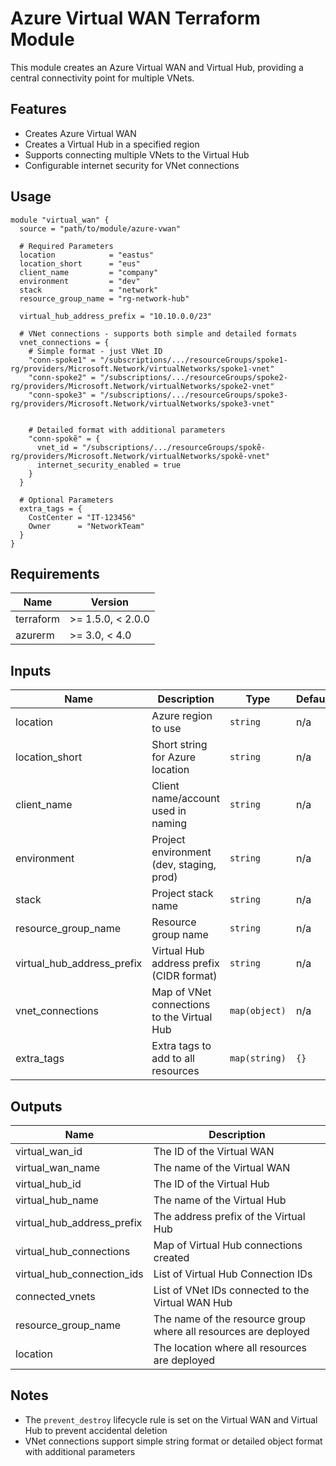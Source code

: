 # Azure Virtual WAN Terraform Module

This module creates an Azure Virtual WAN and Virtual Hub, providing a central connectivity point for multiple VNets.

## Features

* Creates Azure Virtual WAN
* Creates a Virtual Hub in a specified region
* Supports connecting multiple VNets to the Virtual Hub
* Configurable internet security for VNet connections

## Usage

```hcl
module "virtual_wan" {
  source = "path/to/module/azure-vwan"

  # Required Parameters
  location            = "eastus"
  location_short      = "eus"
  client_name         = "company"
  environment         = "dev"
  stack               = "network"
  resource_group_name = "rg-network-hub"
  
  virtual_hub_address_prefix = "10.10.0.0/23"
  
  # VNet connections - supports both simple and detailed formats
  vnet_connections = {
    # Simple format - just VNet ID
    "conn-spoke1" = "/subscriptions/.../resourceGroups/spoke1-rg/providers/Microsoft.Network/virtualNetworks/spoke1-vnet"
    "conn-spoke2" = "/subscriptions/.../resourceGroups/spoke2-rg/providers/Microsoft.Network/virtualNetworks/spoke2-vnet"
    "conn-spoke3" = "/subscriptions/.../resourceGroups/spoke3-rg/providers/Microsoft.Network/virtualNetworks/spoke3-vnet"

    
    # Detailed format with additional parameters
    "conn-spokẽ" = {
      vnet_id = "/subscriptions/.../resourceGroups/spokẽ-rg/providers/Microsoft.Network/virtualNetworks/spokẽ-vnet"
      internet_security_enabled = true
    }
  }
  
  # Optional Parameters
  extra_tags = {
    CostCenter = "IT-123456"
    Owner      = "NetworkTeam"
  }
}
```

## Requirements

| Name | Version |
|------|---------|
| terraform | >= 1.5.0, < 2.0.0 |
| azurerm | >= 3.0, < 4.0 |

## Inputs

| Name | Description | Type | Default | Required |
|------|-------------|------|---------|:--------:|
| location | Azure region to use | `string` | n/a | yes |
| location_short | Short string for Azure location | `string` | n/a | yes |
| client_name | Client name/account used in naming | `string` | n/a | yes |
| environment | Project environment (dev, staging, prod) | `string` | n/a | yes |
| stack | Project stack name | `string` | n/a | yes |
| resource_group_name | Resource group name | `string` | n/a | yes |
| virtual_hub_address_prefix | Virtual Hub address prefix (CIDR format) | `string` | n/a | yes |
| vnet_connections | Map of VNet connections to the Virtual Hub | `map(object)` | n/a | yes |
| extra_tags | Extra tags to add to all resources | `map(string)` | `{}` | no |

## Outputs

| Name | Description |
|------|-------------|
| virtual_wan_id | The ID of the Virtual WAN |
| virtual_wan_name | The name of the Virtual WAN |
| virtual_hub_id | The ID of the Virtual Hub |
| virtual_hub_name | The name of the Virtual Hub |
| virtual_hub_address_prefix | The address prefix of the Virtual Hub |
| virtual_hub_connections | Map of Virtual Hub connections created |
| virtual_hub_connection_ids | List of Virtual Hub Connection IDs |
| connected_vnets | List of VNet IDs connected to the Virtual WAN Hub |
| resource_group_name | The name of the resource group where all resources are deployed |
| location | The location where all resources are deployed |

## Notes

* The `prevent_destroy` lifecycle rule is set on the Virtual WAN and Virtual Hub to prevent accidental deletion
* VNet connections support simple string format or detailed object format with additional parameters